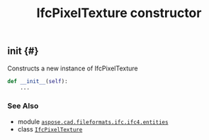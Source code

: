 ﻿---
title: IfcPixelTexture constructor
second_title: Aspose.CAD for Python via .NET API References
description: 
type: docs
weight: 10
url: /python-net/aspose.cad.fileformats.ifc.ifc4.entities/ifcpixeltexture/__init__/
is_root: false
---

## __init__ {#}

Constructs a new instance of IfcPixelTexture



```python
def __init__(self):
    ...
```





### See Also
* module [`aspose.cad.fileformats.ifc.ifc4.entities`](../../)
* class [`IfcPixelTexture`](/cad/python-net/aspose.cad.fileformats.ifc.ifc4.entities/ifcpixeltexture)
